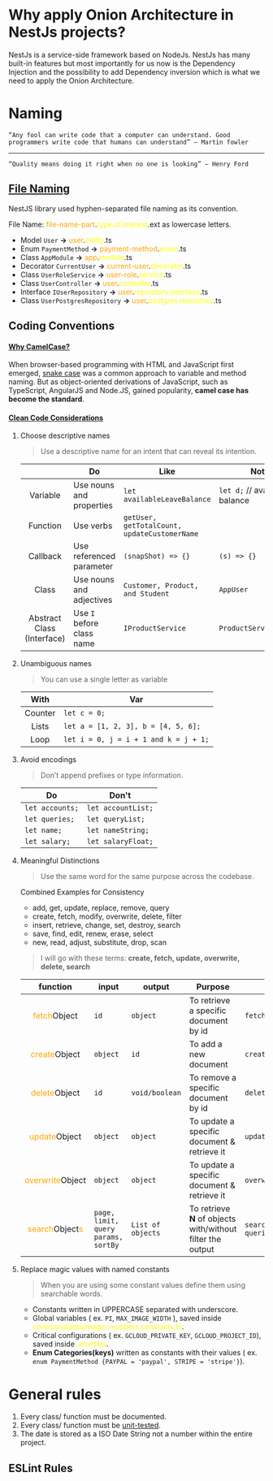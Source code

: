 <style>
r { color: Red }
o { color: Orange }
g { color: Green }
b { color: Blue }
y { color: Yellow }
</style>

# Why apply Onion Architecture in NestJs projects?

NestJs is a service-side framework based on NodeJs. NestJs has many built-in features but most importantly for us now is the Dependency Injection and
the possibility to add Dependency inversion which is what we need to apply the Onion Architecture.

# Naming

    “Any fool can write code that a computer can understand. Good programmers write code that humans can understand” — Martin fowler

---

    “Quality means doing it right when no one is looking” — Henry Ford

## [File Naming](https://stackoverflow.com/questions/61666498/file-naming-in-nest-js)

NestJS library used hyphen-separated file naming as its convention.

File Name: <o>file-name-part</o>.<y>type.of.interest</y>.ext as lowercase letters.

- Model `User` **&rarr;** <o>user</o>.<y>entity</y>.ts
- Enum `PaymentMethod` **&rarr;** <o>payment-method</o>.<y>enum</y>.ts
- Class `AppModule` **&rarr;** <o>app</o>.<y>module</y>.ts
- Decorator `CurrentUser` **&rarr;** <o>current-user</o>.<y>decorator</y>.ts
- Class `UserRoleService` **&rarr;** <o>user-role</o>.<y>service</y>.ts
- Class `UserController` **&rarr;** <o>user</o>.<y>controller</y>.ts
- Interface `IUserRepository` **&rarr;** <o>user</o>.<y>repository.interface</y>.ts
- Class `UserPostgresRepository` **&rarr;** <o>user</o>.<y>postgres.repository</y>.ts

## Coding Conventions

#### [Why CamelCase?](https://www.theserverside.com/answer/Camel-case-vs-snake-case-Whats-the-difference#:~:text=When%20multiple%20words%20are%20used,between%20words%20to%20create%20separation.)

When browser-based programming with HTML and JavaScript first emerged, [snake case](https://en.wikipedia.org/wiki/Snake_case) was a common approach to
variable and method naming. But as object-oriented derivations of JavaScript, such as TypeScript, AngularJS and Node.JS, gained popularity, **camel
case has become the standard**.

#### [Clean Code Considerations](https://medium.com/@pabashani.herath/clean-code-naming-conventions-4cac223de3c6)

1.  Choose descriptive names

    > Use a descriptive name for an intent that can reveal its intention.

    |                            | Do                        | Like                                         | Not Like                            |
    | :------------------------: | ------------------------- | -------------------------------------------- | ----------------------------------- |
    |          Variable          | Use nouns and properties  | `let availableLeaveBalance`                  | `let d;` // available leave balance |
    |          Function          | Use verbs                 | `getUser, getTotalCount, updateCustomerName` |                                     |
    |          Callback          | Use referenced parameter  | `(snapShot) => {}`                           | `(s) => {}`                         |
    |           Class            | Use nouns and adjectives  | `Customer, Product, and Student`             | `AppUser`                           |
    | Abstract Class (Interface) | Use `I` before class name | `IProductService`                            | `ProductServiceInterface`           |

2.  Unambiguous names

    > You can use a single letter as variable

    |  With   | Var                                   |
    | :-----: | ------------------------------------- |
    | Counter | `let c = 0;`                          |
    |  Lists  | `let a = [1, 2, 3], b = [4, 5, 6];`   |
    |  Loop   | `let i = 0, j = i + 1 and k = j + 1;` |

3.  Avoid encodings

    > Don’t append prefixes or type information.

    | Do              | Don't              |
    | --------------- | ------------------ |
    | `let accounts;` | `let accountList;` |
    | `let queries;`  | `let queryList;`   |
    | `let name;`     | `let nameString;`  |
    | `let salary;`   | `let salaryFloat;` |

4.  Meaningful Distinctions

    > Use the same word for the same purpose across the codebase.

    Combined Examples for Consistency

    - add, get, update, replace, remove, query
    - create, fetch, modify, overwrite, delete, filter
    - insert, retrieve, change, set, destroy, search
    - save, find, edit, renew, erase, select
    - new, read, adjust, substitute, drop, scan

    > I will go with these terms: **create, fetch, update, overwrite, delete, search**

    |          function           | input                               | output            | Purpose                                                     | Do                               | Don't                                                    |
    | :-------------------------: | ----------------------------------- | ----------------- | ----------------------------------------------------------- | -------------------------------- | -------------------------------------------------------- |
    |     <o>fetch</o>Object      | `id`                                | `object`          | To retrieve a specific document by id                       | `fetchArticle(id)`               | `getArticle(id)/ retrieveArticle(id)/ readArticle(id)`   |
    |     <o>create</o>Object     | `object`                            | `id`              | To add a new document                                       | `createArticle(article)`         | `addArticle(article)`                                    |
    |     <o>delete</o>Object     | `id`                                | `void/boolean`    | To remove a specific document by id                         | `deleteArticle(id)`              | `removeArticle(id)/ dropArticle(id)/ destroyArticle(id)` |
    |     <o>update</o>Object     | `object`                            | `object`          | To update a specific document & retrieve it                 | `updateArticle(article)`         | `changeArticle(article)`                                 |
    |   <o>overwrite</o>Object    | `object`                            | `object`          | To update a specific document & retrieve it                 | `overwriteArticle(article)`      | `renewArticle(article)`                                  |
    | <o>search</o>Object<o>s</o> | `page, limit, query params, sortBy` | `List of objects` | To retrieve **N** of objects with/without filter the output | `searchArticles(limit, queries)` | `getAll()/ getArticles()/ findArticles()`                |

5.  Replace magic values with named constants

    > When you are using some constant values define them using searchable words.

    - Constants written in UPPERCASE separated with underscore.
    - Global variables ( ex. `PI`, `MAX_IMAGE_WIDTH` ), saved inside <y>core/constants/magic-numbers.constants.ts</y>.
    - Critical configurations ( ex. `GCLOUD_PRIVATE_KEY`, `GCLOUD_PROJECT_ID`), saved inside <y>.env(file)</y>.
    - **Enum Categories(keys)** written as constants with their values ( ex. `enum PaymentMethod {PAYPAL = 'paypal', STRIPE = 'stripe'}`).

# General rules

1. Every class/ function must be documented.
2. Every class/ function must be [unit-tested](https://docs.nestjs.com/fundamentals/testing).
3. The date is stored as a ISO Date String not a number within the entire project.

## ESLint Rules

<!-- TODO: UPDATE -->
<!-- - [Disallows explicit type declarations for variables or parameters initialized to a number, string, or boolean](https://typescript-eslint.io/rules/no-inferrable-types)
- [Disallow the use of variables before they are defined](https://typescript-eslint.io/rules/no-use-before-define)
- [Disallow unused variables](https://typescript-eslint.io/rules/no-unused-vars)
- [Warn usage of the any type](https://typescript-eslint.io/rules/no-explicit-any)
- [Allow any typed values in template expressions](https://typescript-eslint.io/rules/restrict-template-expressions)
- [Disallow dot notation](https://typescript-eslint.io/rules/dot-notation)
- [Prevents conditionals where the type is always truthy or always falsy](https://typescript-eslint.io/rules/no-unnecessary-condition)
- [Naming Convention](https://typescript-eslint.io/rules/naming-convention/)
  - Enforce that all variables are either in camelCase or UPPER_CASE
  - Enforce that variable and function names are in camelCase
  - Enforce that class and interface names are in PascalCase
  - boolean variables
  - Prefer identifying each enums member format as upper case
  - Require that interface names be prefixed with I
- [Require a consistent member declaration order](https://typescript-eslint.io/rules/member-ordering)
- [Require explicit accessibility modifiers on class properties and methods](https://typescript-eslint.io/rules/explicit-member-accessibility)
- [Consistent with type definition either [interface/ type]](https://typescript-eslint.io/rules/consistent-type-definitions)
- [Prefer initializing each enums member value](https://typescript-eslint.io/rules/prefer-enum-initializers)
- [Disallow unnecessary constructors](https://typescript-eslint.io/rules/no-useless-constructor)
- [Require explicit return types on functions and class methods](https://typescript-eslint.io/rules/explicit-function-return-type)
- [Requires any function or method that returns a Promise to be marked async](https://typescript-eslint.io/rules/promise-function-async)
- [Disallow async functions which have no await expression](https://typescript-eslint.io/rules/require-await) -->
